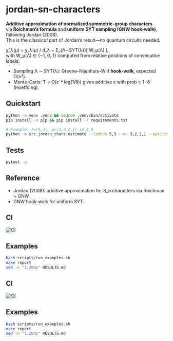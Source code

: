 # jordan-sn-characters

**Additive approximation of normalized symmetric-group characters**  
via **Roichman’s formula** and **uniform SYT sampling (GNW hook-walk)**, following Jordan (2008).  
This is the *classical* part of Jordan’s result—no quantum circuits needed.

χ̂_λ(μ) = χ_λ(μ) / d_λ = E_{Λ∼SYT(λ)}[ W_μ(Λ) ],  
with W_μ(Λ) ∈ {−1, 0, 1} computed from relative positions of consecutive labels.

- Sampling Λ ∼ SYT(λ): Greene–Nijenhuis–Wilf **hook-walk**, expected O(n²).
- Monte-Carlo: T = Θ(ε⁻² log(1/δ)) gives additive ε with prob ≥ 1−δ (Hoeffding).

## Quickstart
~~~bash
python -m venv .venv && source .venv/bin/activate
pip install -U pip && pip install -r requirements.txt

# Example: λ=(5,3), μ=(3,2,2,1) in S_8
python -m src.jordan_chars.estimate --lambda 5,3 --mu 3,2,2,1 --epsilon 0.03 --delta 1e-4 --seed 0
~~~

## Tests
~~~bash
pytest -q
~~~

## Reference
- Jordan (2008): additive approximation for S_n characters via Roichman + GNW.
- GNW hook-walk for uniform SYT.

## CI

![CI](https://github.com/laroccamartin/jordan-sn-characters/actions/workflows/ci.yml/badge.svg)

## Examples

```bash
bash scripts/run_examples.sh
make report
sed -n "1,200p" RESULTS.md
```


## CI

![CI](https://github.com/laroccamartin/jordan-sn-characters/actions/workflows/ci.yml/badge.svg)

## Examples

```bash
bash scripts/run_examples.sh
make report
sed -n "1,200p" RESULTS.md
```

